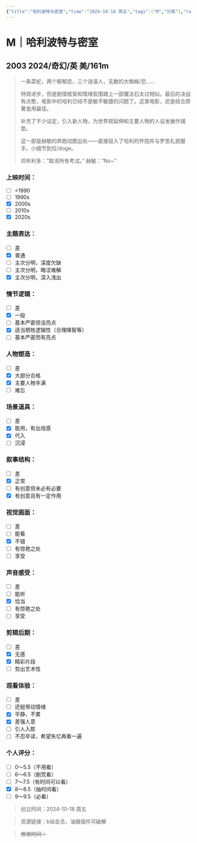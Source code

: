 ```yaml
---
{"title":"哈利波特与密室","time":"2024-10-18 周五","tags":["M","分类"],"rating":8,"豆瓣":8.9,"dg-publish":true,"permalink":"/300 评价/M/新近看过/哈利波特与密室/","dgPassFrontmatter":true,"created":"2024-10-18T23:39:29.000+08:00","updated":"2024-10-20T13:29:02.406+08:00"}
---
```


# M｜哈利波特与密室
## 2003 2024/奇幻/英 美/161m
>一条菜蛇，两个郁郁症，三个谜语人，无数的大蜘蛛/恐……
>
>特效进步，但是剧情框架和情绪氛围跟上一部魔法石太过相似。最后的决战有点憨，电影中的哈利已经不是敏不敏捷的问题了。这类电影，还是结合原著食用最佳。
>
>补充了不少设定，引入新人物，为世界观延伸和主要人物的人设发展作铺垫。
>
>这一部是赫敏的奔跑动图出处——直接投入了哈利的怀抱并与罗恩礼貌握手。小细节到位/doge。
>
>邓布利多：“取消所有考试。”
>赫敏：“No~”
### 上映时间：
- [ ] <1990
- [ ] 1990s
- [x] 2000s
- [ ] 2010s
- [x] 2020s
### 主题表达：
- [ ] 差
- [x] 普通
- [ ] 主次分明，深度欠缺
- [ ] 主次分明，晦涩难解
- [x] 主次分明，深入浅出
### 情节逻辑：
- [ ] 差
- [x] 一般
- [ ] 基本严密但没亮点
- [x] 适当牺牲逻辑性（合理降智等）
- [ ] 基本严密而有亮点
### 人物塑造：
- [ ] 差
- [x] 大部分合格
- [x] 主要人物丰满
- [ ] 难忘
### 场景道具：
- [ ] 差
- [x] 能用，有出戏感
- [x] 代入
- [ ] 沉浸
### 叙事结构：
- [ ] 差
- [x] 正常
- [ ] 有创意但未必有必要
- [x] 有创意且有一定作用
### 视觉画面：
- [ ] 差
- [ ] 能看
- [x] 不错
- [ ] 有惊艳之处
- [ ] 享受
### 声音感受：
- [ ] 差
- [ ] 能听
- [x] 恰当
- [ ] 有惊艳之处
- [ ] 享受
### 剪辑后期：
- [ ] 差
- [x] 无感
- [x] 精彩片段
- [ ] 剪出艺术性
### 观看体验：
- [ ] 差
- [ ] 还挺带动情绪
- [x] 平静，不累
- [x] 差强人意
- [ ] 引人入胜
- [ ] 不忍卒读，希望失忆再看一遍
### 个人评分：
- [ ] 0～5.5（不用看）
- [ ] 6～6.5（剧荒看）
- [ ] 7～7.5（有时间可以看）
- [x] 8～8.5（抽时间看）
- [ ] 9～9.5（必看）

>创立时间：2024-10-18 周五

>资源链接：b站会员，油猴插件可破解

>~~修改时间：~~



